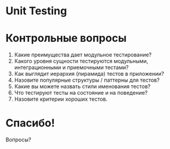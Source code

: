 # Unit Testing

# Контрольные вопросы

  1. Какие преимущества дает модульное тестирование?
  1. Какого уровня сущности тестируются модульными, интеграционными и приемочными тестами?
  1. Как выглядит иерархия (пирамида) тестов в приложении?
  1. Назовите популярные структуры / паттерны для тестов?
  1. Какие вы можете назвать стили именования тестов?
  1. Что тестируют тесты на состояние и на поведение?
  1. Назовите критерии хороших тестов.

# Спасибо!

Вопросы?
